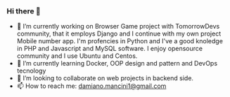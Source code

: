 ### Hi there 👋

- 🔭 I’m currently working on Browser Game project with TomorrowDevs community, that it employs Django and I continue with my own project Mobile number app. I'm profencies in Python and I've a good knoledge in PHP and Javascript and MySQL software. I enjoy opensource community and I use Ubuntu and Centos. 
- 🌱 I’m currently learning Docker, OOP design and pattern and DevOps tecnology
- 👯 I’m looking to collaborate on web projects in backend side.
- 📫 How to reach me: damiano.mancini1@gmail.com

